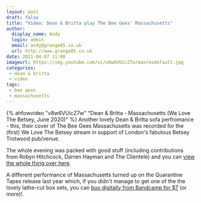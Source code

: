 ```yaml
---
layout: post
draft: false
title: "Video: Dean & Britta play The Bee Gees' Massachusetts"
author:
  display_name: Andy
  login: admin
  email: andy@grange85.co.uk
  url: http://www.grange85.co.uk
date: 2021-04-07 11:00
imageurl: https://img.youtube.com/vi/v8w6VUicZ7w/maxresdefault.jpg
categories:	
 - dean & britta
 - video
tags:
 - bee gees
 - massachusetts
---
```

{% ahfowvideo "v8w6VUicZ7w" "Dean & Britta - Massachusetts (We Love The Betsey, June 2020)" %}
Another lovely Dean & Britta sofa perfromance - this, their cover of The Bee Gees Massachusetts was recorded for the (first) We Love The Betsey stream in support of London's fabulous Betsey Trotwood pub/venue.

The whole evening was packed with good stuff (including contributions from Robyn Hitchcock, Darren Hayman and The Clientele) and you can [view the whole thing over here](https://youtu.be/4sHxUi7Day0).


A different performance of Massachusetts turned up on the Quarantine Tapes release last year which, if you didn't manage to get one of the the lovely lathe-cut box sets, you can [buy digitally from Bandcamp for $7](https://deanandbritta.bandcamp.com/album/quarantine-tapes) (or more)!.
